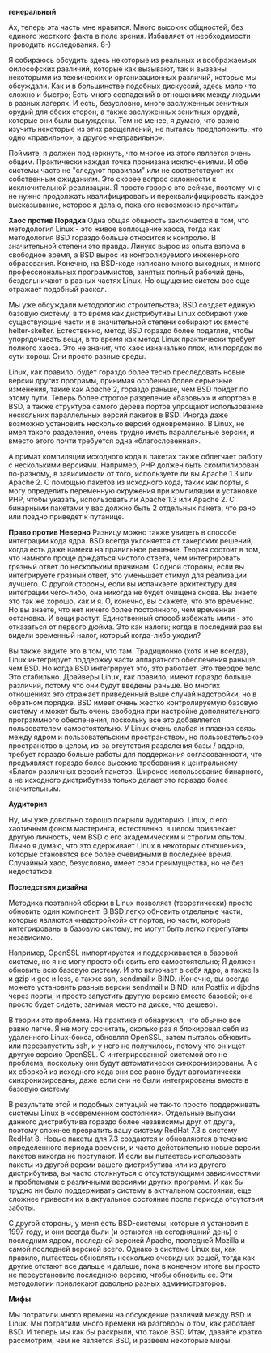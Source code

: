 **генеральный**

Ах, теперь эта часть мне нравится. Много высоких общностей, без единого жесткого факта в поле зрения. Избавляет от необходимости проводить исследования. 8-)

Я собираюсь обсудить здесь некоторые из реальных и воображаемых философских различий, которые как вызывают, так и вызваны некоторыми из технических и организационных различий, которые мы обсуждали. Как и в большинстве подобных дискуссий, здесь мало что сложно и быстро; Есть много совпадений в отношениях между людьми в разных лагерях. И есть, безусловно, много заслуженных зенитных орудий для обеих сторон, а также заслуженных зенитных орудий, которые они были вынуждены. Тем не менее, я думаю, что важно изучить некоторые из этих расщеплений, не пытаясь предположить, что одно «правильно», а другое «неправильно».

Поймите, я должен подчеркнуть, что многое из этого является очень общим. Практически каждая точка пронизана исключениями. И обе системы часто не "следуют правилам" или не соответствуют их собственным ожиданиям. Это скорее вопрос склонности к исключительной реализации. Я просто говорю это сейчас, поэтому мне не нужно продолжать квалифицировать и переквалифицировать каждое высказывание, которое я делаю, пока его невозможно прочитать.

**Хаос против Порядка**
Одна общая общность заключается в том, что методология Linux - это живое воплощение хаоса, тогда как методология BSD гораздо больше относится к контролю. В значительной степени это правда. Линукс вырос из опыта взлома в свободное время, а BSD вырос из контролируемого инженерного образования. Конечно, на BSD-коде написано много выходных, и много профессиональных программистов, занятых полный рабочий день, бездельничают в разных частях Linux. Но ощущение систем все еще отражает подобный раскол.

Мы уже обсуждали методологию строительства; BSD создает единую базовую систему, в то время как дистрибутивы Linux собирают уже существующие части и в значительной степени собирают их вместе helter-skelter. Естественно, метод BSD гораздо более податлив, чтобы упорядочивать вещи, в то время как метод Linux практически требует полного хаоса. Это не значит, что хаос изначально плох, или порядок по сути хорош. Они просто разные среды.

Linux, как правило, будет гораздо более тесно преследовать новые версии других программ, принимая особенно более серьезные изменения, такие как Apache 2, гораздо раньше, чем BSD пойдет по этому пути. Теперь более строгое разделение «базовых» и «портов» в BSD, а также структура самого дерева портов упрощают использование нескольких параллельных версий пакетов в BSD. Иногда даже возможно установить несколько версий одновременно. В Linux, не имея такого разделения, очень трудно иметь параллельные версии, и вместо этого почти требуется одна «благословенная».

А примат компиляции исходного кода в пакетах также облегчает работу с несколькими версиями. Например, PHP должен быть скомпилирован по-разному, в зависимости от того, используете ли вы Apache 1.3 или Apache 2. С помощью пакетов из исходного кода, таких как порты, я могу определить переменную окружения при компиляции и установке PHP, чтобы указать, использовать ли Apache 1.3 или Apache 2. С бинарными пакетами у вас должно быть 2 отдельных пакета, что рано или поздно приведет к путанице.

**Право против Неверно**
Разницу можно также увидеть в способе интеграции кода ядра. BSD всегда уклоняется от хакерских решений, когда есть даже намеки на правильное решение. Теория состоит в том, что намного проще дождаться чистого ответа, чем интегрировать грязный ответ по нескольким причинам. С одной стороны, если вы интегрируете грязный ответ, это уменьшает стимул для реализации лучшего. С другой стороны, если вы испачкаете архитектуру для интеграции чего-либо, она никогда не будет очищена снова. Вы знаете это так же хорошо, как и я. О, конечно, вы скажете, что это временно. Но вы знаете, что нет ничего более постоянного, чем временная остановка. И вещи растут. Единственный способ избежать мили - это отказаться от первого дюйма. Это как налоги; когда в последний раз вы видели временный налог, который когда-либо уходил?

Вы также видите это в том, что там. Традиционно (хотя и не всегда), Linux интегрирует поддержку части аппаратного обеспечения раньше, чем BSD. Но когда BSD интегрирует это, это работает. Это твердое тело Это стабильно. Драйверы Linux, как правило, имеют гораздо больше различий, потому что они будут введены раньше. Во многих отношениях это отражает приведенный выше случай надстройки, но в обратном порядке. BSD имеет очень жестко контролируемую базовую систему и может быть очень свободна при настройке дополнительного программного обеспечения, поскольку все это добавляется пользователем самостоятельно. У Linux очень слабая и плавная связь между ядром и пользовательским пространством, но пользовательское пространство в целом, из-за отсутствия разделения базы / аддона, требует гораздо больше работы для поддержания согласованности, что предъявляет гораздо более высокие требования к центральному «Благо» различных версий пакетов. Широкое использование бинарного, а не исходного дистрибутива только делает это гораздо более значительным.

**Аудитория**

Ну, мы уже довольно хорошо покрыли аудиторию. Linux, с его хаотичным фоном мастеринга, естественно, в целом привлекает другую личность, чем BSD с его академическим и строгим опытом. Лично я думаю, что это сдерживает Linux в некоторых отношениях, которые становятся все более очевидными в последнее время. Случайный хаос, безусловно, имеет свои преимущества, но не без недостатков.

**Последствия дизайна**

Методика поэтапной сборки в Linux позволяет (теоретически) просто обновить один компонент. В BSD легко обновить отдельные части, которые являются «надстройкой» от портов, но части, которые интегрированы в базовую систему, не могут быть легко перепутаны независимо.

Например, OpenSSL импортируется и поддерживается в базовой системе, но я не могу просто обновить его самостоятельно; Я должен обновить всю базовую систему. И это включает в себя ядро, а также ls и gzip и gcc и less, а также ssh, sendmail и BIND. (Конечно, вы всегда можете установить разные версии sendmail и BIND, или Postfix и djbdns через порты, и просто запустить другую версию вместо базовой; она просто будет сидеть, занимая место на диске, что дешево).

В теории это проблема. На практике я обнаружил, что обычно все равно легче. Я не могу сосчитать, сколько раз я блокировал себя из удаленного Linux-бокса, обновляя OpenSSL, затем пытаясь обновить или перезапустить ssh, и у него не получилось, потому что он ищет другую версию OpenSSL. С интегрированной системой это не проблема, поскольку они будут автоматически синхронизированы. А с их сборкой из исходного кода они все равно будут автоматически синхронизированы, даже если они не были интегрированы вместе в базовую систему.

В результате этой и подобных ситуаций не так-то просто поддерживать системы Linux в «современном состоянии». Отдельные выпуски данного дистрибутива гораздо более независимы друг от друга, поэтому сложнее превратить вашу систему RedHat 7.3 в систему RedHat 8. Новые пакеты для 7.3 создаются и обновляются в течение определенного периода времени, и часто действительно новые версии пакетов никогда не поступают. И если вы пытаетесь использовать пакеты из другой версии вашего дистрибутива или из другого дистрибутива, вы часто столкнуться с отсутствующими зависимостями и проблемами с различными версиями других программ. И как бы трудно ни было поддерживать систему в актуальном состоянии, еще сложнее привести их в актуальное состояние после периода отсутствия заботы.

С другой стороны, у меня есть BSD-системы, которые я установил в 1997 году, и они всегда были (и остаются на сегодняшний день) с последним ядром, последней версией Apache, последней Mozilla и самой последней версией всего. Однако в системе Linux вы, как правило, пытаетесь обновлять несколько очевидных вещей, тогда как другие отстают все дальше и дальше, пока в конечном итоге вы просто не переустановите последнюю версию, чтобы обновить ее. Эти методологии привлекают довольно разных администраторов.

**Мифы**

Мы потратили много времени на обсуждение различий между BSD и Linux. Мы потратили много времени на разговоры о том, как работает BSD. И теперь мы как бы раскрыли, что такое BSD. Итак, давайте кратко рассмотрим, чем не является BSD, и развеем некоторые мифы.
